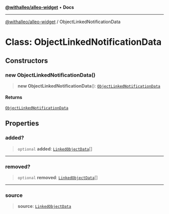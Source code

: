 [**@withalleo/alleo-widget**](../README.md) • **Docs**

***

[@withalleo/alleo-widget](../globals.md) / ObjectLinkedNotificationData

# Class: ObjectLinkedNotificationData

## Constructors

### new ObjectLinkedNotificationData()

> **new ObjectLinkedNotificationData**(): [`ObjectLinkedNotificationData`](ObjectLinkedNotificationData.md)

#### Returns

[`ObjectLinkedNotificationData`](ObjectLinkedNotificationData.md)

## Properties

### added?

> `optional` **added**: [`LinkedObjectData`](LinkedObjectData.md)[]

***

### removed?

> `optional` **removed**: [`LinkedObjectData`](LinkedObjectData.md)[]

***

### source

> **source**: [`LinkedObjectData`](LinkedObjectData.md)
